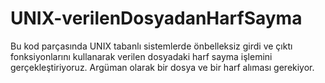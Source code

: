# UNIX-verilenDosyadanHarfSayma
 Bu kod parçasında UNIX tabanlı sistemlerde önbelleksiz girdi ve çıktı fonksiyonlarını kullanarak verilen dosyadaki harf sayma işlemini gerçekleştiriyoruz. Argüman olarak bir dosya ve bir harf alıması gerekiyor.
